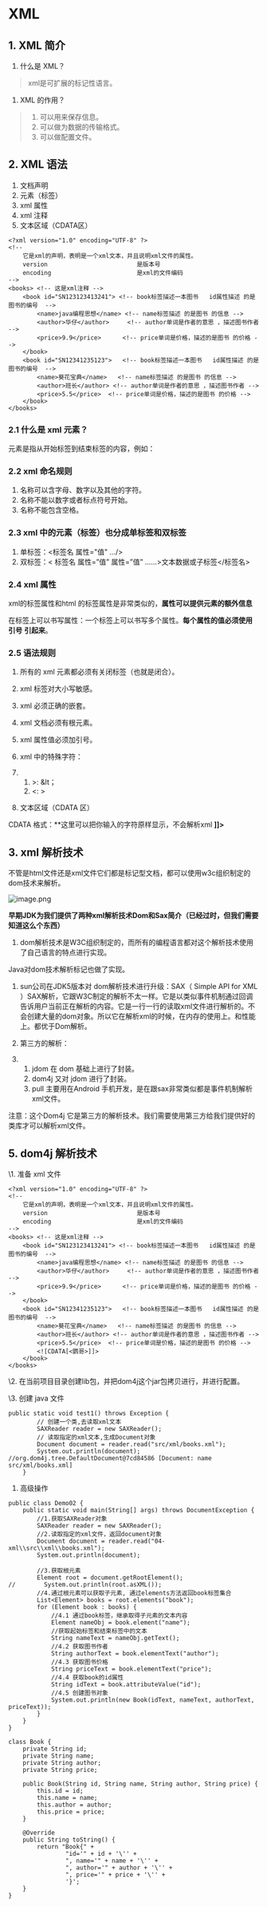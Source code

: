 # XML

## 1. XML 简介

1. 什么是 XML？

> xml是可扩展的标记性语言。

1. XML 的作用？

> 1. 可以用来保存信息。
> 2. 可以做为数据的传输格式。
> 3. 可以做配置文件。
>
>  



## 2. XML 语法

1. 文档声明
2. 元素（标签）
3. xml 属性
4. xml 注释
5. 文本区域（CDATA区）



```
<?xml version="1.0" encoding="UTF-8" ?>
<!--
    它是xml的声明，表明是一个xml文本，并且说明xml文件的属性。
    version                         是版本号
    encoding                        是xml的文件编码
-->
<books> <!-- 这是xml注释 -->
    <book id="SN123123413241"> <!-- book标签描述一本图书   id属性描述 的是图书的编号  -->
        <name>java编程思想</name> <!-- name标签描述 的是图书 的信息 -->
        <author>华仔</author>     <!-- author单词是作者的意思 ，描述图书作者 -->
        <price>9.9</price>      <!-- price单词是价格，描述的是图书 的价格 -->
    </book>
    <book id="SN12341235123">   <!-- book标签描述一本图书   id属性描述 的是图书的编号  -->
        <name>葵花宝典</name>   <!-- name标签描述 的是图书 的信息 -->
        <author>班长</author> <!-- author单词是作者的意思 ，描述图书作者 -->
        <price>5.5</price>  <!-- price单词是价格，描述的是图书 的价格 -->
    </book>
</books>
```



### 2.1 什么是 xml 元素？

元素是指从开始标签到结束标签的内容，例如：<title>java 哈哈</title>



### 2.2 xml 命名规则

1. 名称可以含字母、数字以及其他的字符。
2. 名称不能以数字或者标点符号开始。
3. 名称不能包含空格。



### 2.3 xml 中的元素（标签）也分成单标签和双标签

1. 单标签：<标签名 属性="值" .../>
2. 双标签：< 标签名  属性=”值”  属性=”值” ......>文本数据或子标签</标签名>



### 2.4 xml 属性

xml的标签属性和html 的标签属性是非常类似的，**属性可以提供元素的额外信息** 

在标签上可以书写属性：一个标签上可以书写多个属性。**每个属性的值必须使用** **引号** **引起来**。



### 2.5 语法规则

1. 所有的 xml 元素都必须有关闭标签（也就是闭合）。
2. xml 标签对大小写敏感。
3. xml 必须正确的嵌套。
4. xml 文档必须有根元素。
5. xml 属性值必须加引号。
6. xml 中的特殊字符： 

1. 1. \>: &lt；
    2. <: &gt;

1. 文本区域（CDATA 区）

CDATA 格式：**这里可以把你输入的字符原样显示，不会解析xml **]]>**





## 3. xml 解析技术

不管是html文件还是xml文件它们都是标记型文档，都可以使用w3c组织制定的dom技术来解析。

![image.png](../imgs/1572232299940-f999f071-cf52-420a-9a6d-a34ab09a57e2.png)

**早期JDK****为我们提供了两种xml****解析技术Dom****和Sax****简介（已经过时，但我们需要知道这么个东西）**

1. dom解析技术是W3C组织制定的，而所有的编程语言都对这个解析技术使用了自己语言的特点进行实现。

Java对dom技术解析标记也做了实现。

1. sun公司在JDK5版本对 dom解析技术进行升级：SAX（ Simple API for XML ）SAX解析，它跟W3C制定的解析不太一样。它是以类似事件机制通过回调告诉用户当前正在解析的内容。它是一行一行的读取xml文件进行解析的。不会创建大量的dom对象。所以它在解析xml的时候，在内存的使用上。和性能上。都优于Dom解析。
2. 第三方的解析：

1. 1. jdom 在 dom 基础上进行了封装。
    2. dom4j 又对 jdom 进行了封装。
    3. pull 主要用在Android 手机开发，是在跟sax非常类似都是事件机制解析xml文件。

注意：这个Dom4j 它是第三方的解析技术。我们需要使用第三方给我们提供好的类库才可以解析xml文件。





## 5. dom4j 解析技术

\1. 准备 xml 文件



```
<?xml version="1.0" encoding="UTF-8" ?>
<!--
    它是xml的声明，表明是一个xml文本，并且说明xml文件的属性。
    version                         是版本号
    encoding                        是xml的文件编码
-->
<books> <!-- 这是xml注释 -->
    <book id="SN123123413241"> <!-- book标签描述一本图书   id属性描述 的是图书的编号  -->
        <name>java编程思想</name> <!-- name标签描述 的是图书 的信息 -->
        <author>华仔</author>     <!-- author单词是作者的意思 ，描述图书作者 -->
        <price>9.9</price>      <!-- price单词是价格，描述的是图书 的价格 -->
    </book>
    <book id="SN12341235123">   <!-- book标签描述一本图书   id属性描述 的是图书的编号  -->
        <name>葵花宝典</name>   <!-- name标签描述 的是图书 的信息 -->
        <author>班长</author> <!-- author单词是作者的意思 ，描述图书作者 -->
        <price>5.5</price>  <!-- price单词是价格，描述的是图书 的价格 -->
        <![CDATA[<鹦哥>]]>
    </book>
</books>
```



\2. 在当前项目目录创建lib包，并把dom4j这个jar包拷贝进行，并进行配置。

\3. 创建 java 文件



```
public static void test1() throws Exception {
        // 创建一个类,去读取xml文本
        SAXReader reader = new SAXReader();
        // 读取指定的xml文本,生成Document对象
        Document document = reader.read("src/xml/books.xml");
        System.out.println(document); //org.dom4j.tree.DefaultDocument@7cd84586 [Document: name src/xml/books.xml]
    }
```



1. 高级操作



```
public class Demo02 {
    public static void main(String[] args) throws DocumentException {
        //1.获取SAXReader对象
        SAXReader reader = new SAXReader();
        //2.读取指定的xml文件，返回document对象
        Document document = reader.read("04-xml\\src\\xml\\books.xml");
        System.out.println(document);

        //3.获取根元素
        Element root = document.getRootElement();
//        System.out.println(root.asXML());
        //4.通过根元素可以获取子元素, 通过elements方法返回book标签集合
        List<Element> books = root.elements("book");
        for (Element book : books) {
            //4.1 通过book标签，继承取得子元素的文本内容
            Element nameObj = book.element("name");
            //获取起始标签和结束标签中的文本
            String nameText = nameObj.getText();
            //4.2 获取图书作者
            String authorText = book.elementText("author");
            //4.3 获取图书价格
            String priceText = book.elementText("price");
            //4.4 获取book的id属性
            String idText = book.attributeValue("id");
            //4.5 创建图书对象
            System.out.println(new Book(idText, nameText, authorText, priceText));
        }
    }
}

class Book {
    private String id;
    private String name;
    private String author;
    private String price;

    public Book(String id, String name, String author, String price) {
        this.id = id;
        this.name = name;
        this.author = author;
        this.price = price;
    }

    @Override
    public String toString() {
        return "Book{" +
                "id='" + id + '\'' +
                ", name='" + name + '\'' +
                ", author='" + author + '\'' +
                ", price='" + price + '\'' +
                '}';
    }
}
```